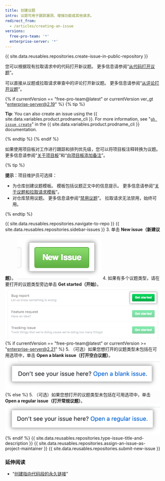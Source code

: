 ```yaml
---
title: 创建议题
intro: 议题可用于跟踪漏洞、增强功能或其他请求。
redirect_from:
  - /articles/creating-an-issue
versions:
  free-pro-team: '*'
  enterprise-server: '*'
---
```


{{ site.data.reusables.repositories.create-issue-in-public-repository }}

您可以根据现有拉取请求中的代码打开新议题。 更多信息请参阅“[从代码打开议题](/github/managing-your-work-on-github/opening-an-issue-from-code)”。

可以直接从议题或拉取请求审查中的评论打开新议题。 更多信息请参阅“[从评论打开议题](/github/managing-your-work-on-github/opening-an-issue-from-a-comment)”。

{% if currentVersion == "free-pro-team@latest" or currentVersion ver_gt "enterprise-server@2.19" %}
{% tip %}

**Tip**: You can also create an issue using the {{ site.data.variables.product.prodname_cli }}. For more information, see "[`gh issue create`](https://cli.github.com/manual/gh_issue_create)" in the {{ site.data.variables.product.prodname_cli }} documentation.

{% endtip %}
{% endif %}

如果使用项目板对工作进行跟踪和排列优先级，您可以将项目板注释转换为议题。 更多信息请参阅“[关于项目板](/github/managing-your-work-on-github/about-project-boards)”和“[向项目板添加备注](/github/managing-your-work-on-github/adding-notes-to-a-project-board#converting-a-note-to-an-issue)”。

{% tip %}

**提示**：项目维护员可选择：
  - 为仓库创建议题模板。 模板包括议题正文中的信息提示。 更多信息请参阅“[关于议题和拉取请求模板](/github/building-a-strong-community/about-issue-and-pull-request-templates)”。
  - 对仓库禁用议题。 更多信息请参阅“[禁用议题](/github/managing-your-work-on-github/disabling-issues)”。 拉取请求无法禁用，始终可用。

{% endtip %}

{{ site.data.reusables.repositories.navigate-to-repo }}
{{ site.data.reusables.repositories.sidebar-issues }}
3. 单击 **New issue（新建议题）**。 ![新建议题按钮](/assets/images/help/issues/new_issues_button.png)
4. 如果有多个议题类型，请在要打开的议题类型旁边单击 **Get started（开始）**。 ![选择您想要创建的议题类型](/assets/images/help/issues/issue_template_get_started_button.png)
{% if currentVersion == "free-pro-team@latest" or currentVersion >= "enterprise-server@2.21" %}
5. （可选）如果您想打开的议题类型未包括在可用选项中，单击 **Open a blank issue（打开空白议题）**。 ![打开空白议题的链接](/assets/images/help/issues/blank_issue_link.png)
{% else %}
5. （可选）如果您想打开的议题类型未包括在可用选项中，单击 **Open a regular issue（打开常规议题）**。 ![打开常规议题的链接](/assets/images/help/issues/regular_issue_link.png)
{% endif %}
{{ site.data.reusables.repositories.type-issue-title-and-description }}
{{ site.data.reusables.repositories.assign-an-issue-as-project-maintainer }}
{{ site.data.reusables.repositories.submit-new-issue }}
### 延伸阅读

- “[创建指向代码段的永久链接](/github/managing-your-work-on-github/creating-a-permanent-link-to-a-code-snippet)”

